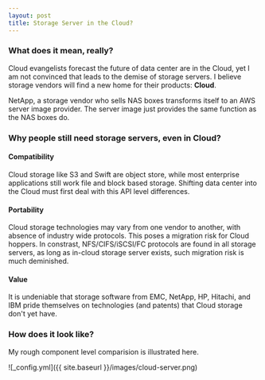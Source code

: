 ```yaml
---
layout: post
title: Storage Server in the Cloud?
---
```

### What does it mean, really?

Cloud evangelists forecast the future of data center are in the Cloud, yet I am not convinced that leads to the demise of 
storage servers. I believe storage vendors will find a new home for their products: **Cloud**. 

NetApp, a storage vendor who sells NAS boxes transforms itself to an AWS server image provider. The server image just provides the same function as the NAS boxes do. 

### Why people still need storage servers, even in Cloud?

#### Compatibility

Cloud storage like S3 and Swift are object store, while most enterprise applications still work file and block based storage. 
Shifting data center into the Cloud must first deal with this API level differences.

#### Portability

Cloud storage technologies may vary from one vendor to another, with absence of industry wide protocols. This poses a migration risk for
Cloud hoppers. In constrast, NFS/CIFS/iSCSI/FC protocols are found in all storage servers, as long as in-cloud storage server exists,
such migration risk is much deminished.

#### Value

It is undeniable that storage software from EMC, NetApp, HP, Hitachi, and IBM pride themselves on technologies (and patents) that Cloud storage 
don't yet have. 

### How does it look like?

My rough component level comparision is illustrated here.

![_config.yml]({{ site.baseurl }}/images/cloud-server.png)
